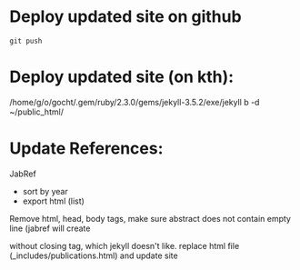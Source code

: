 # Deploy updated site on github

    git push

# Deploy updated site (on kth):

  /home/g/o/gocht/.gem/ruby/2.3.0/gems/jekyll-3.5.2/exe/jekyll b -d ~/public_html/

# Update References:

JabRef
 * sort by year
 * export html (list)

Remove html, head, body tags, make sure abstract does not contain empty line (jabref will
create <p> without closing tag, which jekyll doesn't like.
replace html file (_includes/publications.html) and update site
